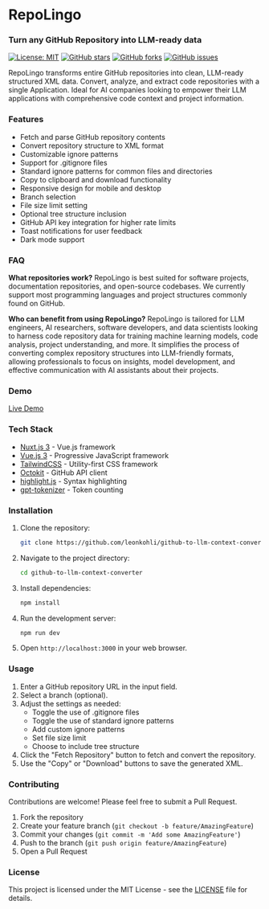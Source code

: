# RepoLingo

### Turn any GitHub Repository into LLM-ready data
[![License: MIT](https://img.shields.io/badge/License-MIT-yellow.svg)](https://opensource.org/licenses/MIT)
[![GitHub stars](https://img.shields.io/github/stars/leonkohli/github-to-llm-context-converter.svg)](https://github.com/leonkohli/RepoLingo/stargazers)
[![GitHub forks](https://img.shields.io/github/forks/leonkohli/github-to-llm-context-converter.svg)](https://github.com/leonkohli/RepoLingo/network)
[![GitHub issues](https://img.shields.io/github/issues/leonkohli/github-to-llm-context-converter.svg)](https://github.com/leonkohli/RepoLingo/issues)


RepoLingo transforms entire GitHub repositories into clean, LLM-ready structured XML data. Convert, analyze, and extract code repositories with a single Application. Ideal for AI companies looking to empower their LLM applications with comprehensive code context and project information.

### Features

- Fetch and parse GitHub repository contents
- Convert repository structure to XML format
- Customizable ignore patterns
- Support for .gitignore files
- Standard ignore patterns for common files and directories
- Copy to clipboard and download functionality
- Responsive design for mobile and desktop
- Branch selection
- File size limit setting
- Optional tree structure inclusion
- GitHub API key integration for higher rate limits
- Toast notifications for user feedback
- Dark mode support

### FAQ

**What repositories work?**
RepoLingo is best suited for software projects, documentation repositories, and open-source codebases. We currently support most programming languages and project structures commonly found on GitHub.

**Who can benefit from using RepoLingo?**
RepoLingo is tailored for LLM engineers, AI researchers, software developers, and data scientists looking to harness code repository data for training machine learning models, code analysis, project understanding, and more. It simplifies the process of converting complex repository structures into LLM-friendly formats, allowing professionals to focus on insights, model development, and effective communication with AI assistants about their projects.

### Demo

[Live Demo](https://repolingo.leonkohli.dev/)

### Tech Stack

- [Nuxt.js 3](https://nuxt.com/) - Vue.js framework
- [Vue.js 3](https://vuejs.org/) - Progressive JavaScript framework
- [TailwindCSS](https://tailwindcss.com/) - Utility-first CSS framework
- [Octokit](https://github.com/octokit/rest.js/) - GitHub API client
- [highlight.js](https://highlightjs.org/) - Syntax highlighting
- [gpt-tokenizer](https://github.com/latitudegames/gpt-tokenizer) - Token counting

### Installation

1. Clone the repository:
   ```bash
   git clone https://github.com/leonkohli/github-to-llm-context-converter.git
   ```

2. Navigate to the project directory:
   ```bash
   cd github-to-llm-context-converter
   ```

3. Install dependencies:
   ```bash
   npm install
   ```

4. Run the development server:
   ```bash
   npm run dev
   ```

5. Open `http://localhost:3000` in your web browser.

### Usage

1. Enter a GitHub repository URL in the input field.
2. Select a branch (optional).
3. Adjust the settings as needed:
   - Toggle the use of .gitignore files
   - Toggle the use of standard ignore patterns
   - Add custom ignore patterns
   - Set file size limit
   - Choose to include tree structure
4. Click the "Fetch Repository" button to fetch and convert the repository.
5. Use the "Copy" or "Download" buttons to save the generated XML.

### Contributing

Contributions are welcome! Please feel free to submit a Pull Request.

1. Fork the repository
2. Create your feature branch (`git checkout -b feature/AmazingFeature`)
3. Commit your changes (`git commit -m 'Add some AmazingFeature'`)
4. Push to the branch (`git push origin feature/AmazingFeature`)
5. Open a Pull Request

### License

This project is licensed under the MIT License - see the [LICENSE](LICENSE) file for details.
